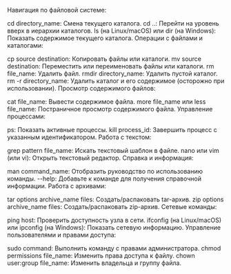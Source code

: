 Навигация по файловой системе:

cd directory_name: Смена текущего каталога.
cd ..: Перейти на уровень вверх в иерархии каталогов.
ls (на Linux/macOS) или dir (на Windows): Показать содержимое текущего каталога.
Операции с файлами и каталогами:

cp source destination: Копировать файлы или каталоги.
mv source destination: Переместить или переименовать файлы или каталоги.
rm file_name: Удалить файл.
rmdir directory_name: Удалить пустой каталог.
rm -r directory_name: Удалить каталог и его содержимое (осторожно при использовании).
Просмотр содержимого файлов:

cat file_name: Вывести содержимое файла.
more file_name или less file_name: Постраничное просмотр содержимого файла.
Управление процессами:

ps: Показать активные процессы.
kill process_id: Завершить процесс с указанным идентификатором.
Работа с текстом:

grep pattern file_name: Искать текстовый шаблон в файле.
nano или vim (или vi): Открыть текстовый редактор.
Справка и информация:

man command_name: Отобразить руководство по использованию команды.
--help: Добавьте к команде для получения справочной информации.
Работа с архивами:

tar options archive_name files: Создать/распаковать tar-архив.
zip options archive_name files: Создать/распаковать zip-архив.
Сетевые команды:

ping host: Проверить доступность узла в сети.
ifconfig (на Linux/macOS) или ipconfig (на Windows): Показать сетевую информацию.
Управление пользователями и правами доступа:

sudo command: Выполнить команду с правами администратора.
chmod permissions file_name: Изменить права доступа к файлу.
chown user:group file_name: Изменить владельца и группу файла.
